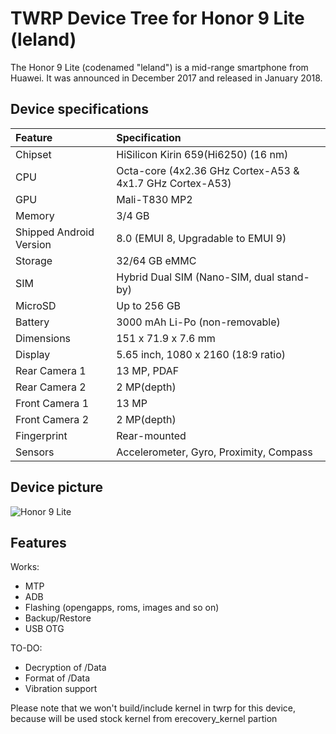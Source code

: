 # TWRP Device Tree for Honor 9 Lite (leland)

The Honor 9 Lite (codenamed "leland") is a mid-range smartphone from Huawei. It was announced in December 2017 and released in January 2018.

## Device specifications

| Feature                 | Specification                                                   |
| :---------------------- | :---------------------------------------------------------------|
| Chipset                 | HiSilicon Kirin 659(Hi6250) (16 nm)                             |
| CPU                     | Octa-core (4x2.36 GHz Cortex-A53 & 4x1.7 GHz Cortex-A53)        |
| GPU                     | Mali-T830 MP2                                                   |
| Memory                  | 3/4 GB                                                          |
| Shipped Android Version | 8.0 (EMUI 8, Upgradable to EMUI 9)                              |
| Storage                 | 32/64 GB eMMC                                                   |
| SIM                     | Hybrid Dual SIM (Nano-SIM, dual stand-by)                       |
| MicroSD                 | Up to 256 GB                                                    |
| Battery                 | 3000 mAh Li-Po (non-removable)                                  |
| Dimensions              | 151 x 71.9 x 7.6 mm                                             |
| Display                 | 5.65 inch, 1080 x 2160 (18:9 ratio)                             |
| Rear Camera 1           | 13 MP, PDAF                                                     |
| Rear Camera 2           | 2 MP(depth)                                                     |
| Front Camera 1          | 13 MP                                                           |
| Front Camera 2          | 2 MP(depth)                                                     |
| Fingerprint             | Rear-mounted                                                    |
| Sensors                 | Accelerometer, Gyro, Proximity, Compass                         |

## Device picture

![Honor 9 Lite](https://www.ixbt.com/img/00/02/06/06/images/h9l-2.jpg)

## Features

Works:

- MTP
- ADB
- Flashing (opengapps, roms, images and so on)
- Backup/Restore
- USB OTG

TO-DO:

- Decryption of /Data
- Format of /Data
- Vibration support

Please note that we won't build/include kernel in twrp for this device, because will be used stock kernel from erecovery_kernel partion
